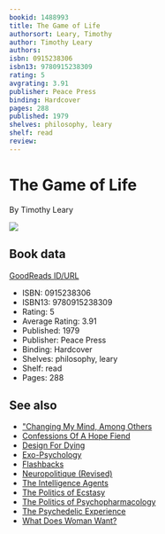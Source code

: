```yaml
---
bookid: 1488993
title: The Game of Life
authorsort: Leary, Timothy
author: Timothy Leary
authors: 
isbn: 0915238306
isbn13: 9780915238309
rating: 5
avgrating: 3.91
publisher: Peace Press
binding: Hardcover
pages: 288
published: 1979
shelves: philosophy, leary
shelf: read
review: 
---
```


# The Game of Life

By Timothy Leary

![](../../1244941735l/1488993.jpg)

## Book data

[GoodReads ID/URL](https://www.goodreads.com/book/show/1488993)

- ISBN: 0915238306
- ISBN13: 9780915238309
- Rating: 5
- Average Rating: 3.91
- Published: 1979
- Publisher: Peace Press
- Binding: Hardcover
- Shelves: philosophy, leary
- Shelf: read
- Pages: 288


## See also

- ["Changing My Mind, Among Others](Changing_My_Mind__Among_Others-_Lifetime_Writings.md)
- [Confessions Of A Hope Fiend](Confessions_Of_A_Hope_Fiend.md)
- [Design For Dying](Design_For_Dying.md)
- [Exo-Psychology](Exo-Psychology-_A_Manual_on_the_Use_of_the_Human_Nervous_System_According_to_the_Instructions_of_the_Manufacturers.md)
- [Flashbacks](Flashbacks.md)
- [Neuropolitique (Revised)](Neuropolitique_Revised.md)
- [The Intelligence Agents](The_Intelligence_Agents.md)
- [The Politics of Ecstasy](The_Politics_of_Ecstasy.md)
- [The Politics of Psychopharmacology](The_Politics_of_Psychopharmacology.md)
- [The Psychedelic Experience](The_Psychedelic_Experience.md)
- [What Does Woman Want?](What_Does_Woman_Want.md)
